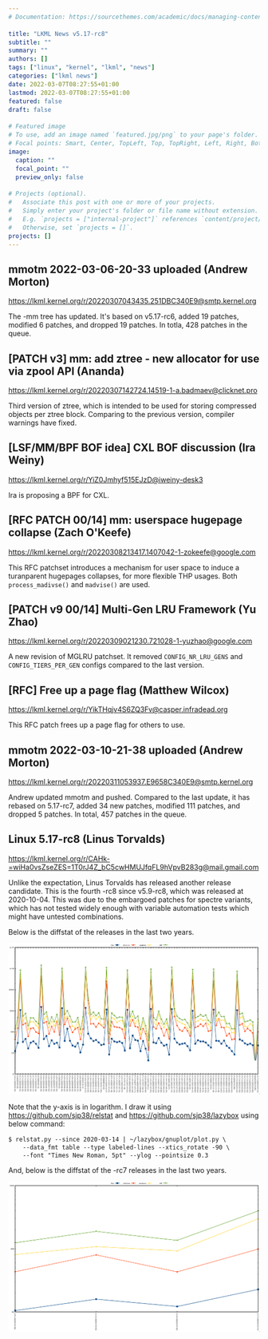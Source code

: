 ```yaml
---
# Documentation: https://sourcethemes.com/academic/docs/managing-content/

title: "LKML News v5.17-rc8"
subtitle: ""
summary: ""
authors: []
tags: ["linux", "kernel", "lkml", "news"]
categories: ["lkml news"]
date: 2022-03-07T08:27:55+01:00
lastmod: 2022-03-07T08:27:55+01:00
featured: false
draft: false

# Featured image
# To use, add an image named `featured.jpg/png` to your page's folder.
# Focal points: Smart, Center, TopLeft, Top, TopRight, Left, Right, BottomLeft, Bottom, BottomRight.
image:
  caption: ""
  focal_point: ""
  preview_only: false

# Projects (optional).
#   Associate this post with one or more of your projects.
#   Simply enter your project's folder or file name without extension.
#   E.g. `projects = ["internal-project"]` references `content/project/deep-learning/index.md`.
#   Otherwise, set `projects = []`.
projects: []
---
```


mmotm 2022-03-06-20-33 uploaded (Andrew Morton)
-----------------------------------------------

https://lkml.kernel.org/r/20220307043435.251DBC340E9@smtp.kernel.org

The -mm tree has updated.  It's based on v5.17-rc6, added 19 patches, modified
6 patches, and dropped 19 patches.  In totla, 428 patches in the queue.


[PATCH v3] mm: add ztree - new allocator for use via zpool API (Ananda)
-----------------------------------------------------------------------

https://lkml.kernel.org/r/20220307142724.14519-1-a.badmaev@clicknet.pro

Third version of ztree, which is intended to be used for storing compressed
objects per ztree block.  Comparing to the previous version, compiler warnings
have fixed.


[LSF/MM/BPF BOF idea] CXL BOF discussion (Ira Weiny)
----------------------------------------------------

https://lkml.kernel.org/r/YiZ0Jmhyf515EJzD@iweiny-desk3

Ira is proposing a BPF for CXL.


[RFC PATCH 00/14] mm: userspace hugepage collapse (Zach O'Keefe)
----------------------------------------------------------------

https://lkml.kernel.org/r/20220308213417.1407042-1-zokeefe@google.com

This RFC patchset introduces a mechanism for user space to induce a turanparent
hugepages collapses, for more flexible THP usages.  Both `process_madivse()`
and `madvise()` are used.


[PATCH v9 00/14] Multi-Gen LRU Framework (Yu Zhao)
--------------------------------------------------

https://lkml.kernel.org/r/20220309021230.721028-1-yuzhao@google.com

A new revision of MGLRU patchset.  It removed `CONFIG_NR_LRU_GENS` and
`CONFIG_TIERS_PER_GEN` configs compared to the last version.


[RFC] Free up a page flag (Matthew Wilcox)
------------------------------------------

https://lkml.kernel.org/r/YikTHqjv4S6ZQ3Fv@casper.infradead.org

This RFC patch frees up a page flag for others to use.


mmotm 2022-03-10-21-38 uploaded (Andrew Morton)
-----------------------------------------------

https://lkml.kernel.org/r/20220311053937.E9658C340E9@smtp.kernel.org

Andrew updated mmotm and pushed.  Compared to the last update, it has rebased
on 5.17-rc7, added 34 new patches, modified 111 patches, and dropped 5 patches.
In total, 457 patches in the queue.


Linux 5.17-rc8 (Linus Torvalds)
-------------------------------

https://lkml.kernel.org/r/CAHk-=wiHa0vsZseZES=1T0rJ4Z_bC5cwHMUJfqFL9hVpvB283g@mail.gmail.com

Unlike the expectation, Linus Torvalds has released another release candidate.
This is the fourth -rc8 since v5.9-rc8, which was released at 2020-10-04.  This
was due to the embargoed patches for spectre variants, which has not tested
widely enough with variable automation tests which might have untested
combinations.

Below is the diffstat of the releases in the last two years.

![Kernel release stat](/img/kernel_release_stat/v5.6-rc7..v5.17-rc8.png)

Note that the y-axis is in logarithm.  I draw it using
https://github.com/sjp38/relstat and https://github.com/sjp38/lazybox using
below command:

    $ relstat.py --since 2020-03-14 | ~/lazybox/gnuplot/plot.py \
	    --data_fmt table --type labeled-lines --xtics_rotate -90 \
	    --font "Times New Roman, 5pt" --ylog --pointsize 0.3

And, below is the diffstat of the -rc7 releases in the last two years.

![rc2 release stat](/img/kernel_release_stat/v5.17-rc8-only.png)
